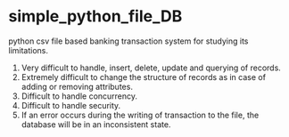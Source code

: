 # simple_python_file_DB
python csv file based banking transaction system for studying its limitations.

1. Very difficult to handle, insert, delete, update and querying of records.
2. Extremely difficult to change the structure of records as in case of adding or removing attributes.
3. Difficult to handle concurrency.
4. Difficult to handle security.
5. If an error occurs during the writing of transaction to the file, the database will be in an inconsistent state.
